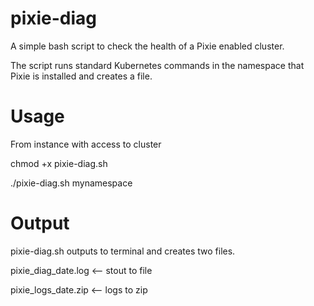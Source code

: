 # pixie-diag

A simple bash script to check the health of a Pixie enabled cluster. 

The script runs standard Kubernetes commands in the namespace that Pixie is installed and creates a file.

# Usage

From instance with access to cluster

chmod +x pixie-diag.sh

./pixie-diag.sh mynamespace

# Output

pixie-diag.sh outputs to terminal and creates two files.

pixie_diag_date.log <-- stout to file

pixie_logs_date.zip <-- logs to zip
